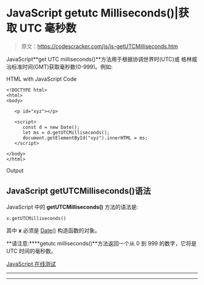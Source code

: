# JavaScript getutc Milliseconds()|获取 UTC 毫秒数

> 原文：<https://codescracker.com/js/js-getUTCMilliseconds.htm>

JavaScript**get UTC milliseconds()**方法用于根据协调世界时(UTC)或 格林威治标准时间(GMT)获取毫秒数(0-999)。例如:

HTML with JavaScript Code

```
<!DOCTYPE html>
<html>
<body>

   <p id="xyz"></p>

   <script>
      const d = new Date();
      let ms = d.getUTCMilliseconds();
      document.getElementById("xyz").innerHTML = ms;
   </script>

</body>
</html>
```

Output

## JavaScript getUTCMilliseconds()语法

JavaScript 中的 **getUTCMilliseconds()** 方法的语法是:

```
x.getUTCMilliseconds()
```

其中 **x** 必须是 [Date()](/js/js-date-constructor.htm) 构造函数的对象。

**请注意:****getutc milliseconds()**方法返回一个从 0 到 999 的数字，它将是 UTC 时间的毫秒数。

[JavaScript 在线测试](/exam/showtest.php?subid=6)

* * *

* * *